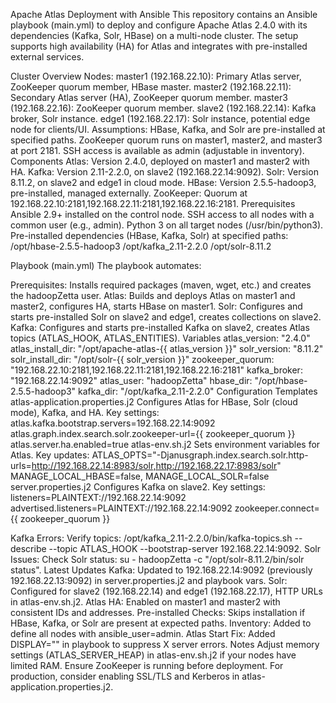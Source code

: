 Apache Atlas Deployment with Ansible
This repository contains an Ansible playbook (main.yml) to deploy and configure Apache Atlas 2.4.0 with its dependencies (Kafka, Solr, HBase) on a multi-node cluster. The setup supports high availability (HA) for Atlas and integrates with pre-installed external services.

Cluster Overview
Nodes:
master1 (192.168.22.10): Primary Atlas server, ZooKeeper quorum member, HBase master.
master2 (192.168.22.11): Secondary Atlas server (HA), ZooKeeper quorum member.
master3 (192.168.22.16): ZooKeeper quorum member.
slave2 (192.168.22.14): Kafka broker, Solr instance.
edge1 (192.168.22.17): Solr instance, potential edge node for clients/UI.
Assumptions:
HBase, Kafka, and Solr are pre-installed at specified paths.
ZooKeeper quorum runs on master1, master2, and master3 at port 2181.
SSH access is available as admin (adjustable in inventory).
Components
Atlas: Version 2.4.0, deployed on master1 and master2 with HA.
Kafka: Version 2.11-2.2.0, on slave2 (192.168.22.14:9092).
Solr: Version 8.11.2, on slave2 and edge1 in cloud mode.
HBase: Version 2.5.5-hadoop3, pre-installed, managed externally.
ZooKeeper: Quorum at 192.168.22.10:2181,192.168.22.11:2181,192.168.22.16:2181.
Prerequisites
Ansible 2.9+ installed on the control node.
SSH access to all nodes with a common user (e.g., admin).
Python 3 on all target nodes (/usr/bin/python3).
Pre-installed dependencies (HBase, Kafka, Solr) at specified paths:
/opt/hbase-2.5.5-hadoop3
/opt/kafka_2.11-2.2.0
/opt/solr-8.11.2


Playbook (main.yml)
The playbook automates:

Prerequisites: Installs required packages (maven, wget, etc.) and creates the hadoopZetta user.
Atlas: Builds and deploys Atlas on master1 and master2, configures HA, starts HBase on master1.
Solr: Configures and starts pre-installed Solr on slave2 and edge1, creates collections on slave2.
Kafka: Configures and starts pre-installed Kafka on slave2, creates Atlas topics (ATLAS_HOOK, ATLAS_ENTITIES).
Variables
atlas_version: "2.4.0"
atlas_install_dir: "/opt/apache-atlas-{{ atlas_version }}"
solr_version: "8.11.2"
solr_install_dir: "/opt/solr-{{ solr_version }}"
zookeeper_quorum: "192.168.22.10:2181,192.168.22.11:2181,192.168.22.16:2181"
kafka_broker: "192.168.22.14:9092"
atlas_user: "hadoopZetta"
hbase_dir: "/opt/hbase-2.5.5-hadoop3"
kafka_dir: "/opt/kafka_2.11-2.2.0"
Configuration Templates
atlas-application.properties.j2
Configures Atlas for HBase, Solr (cloud mode), Kafka, and HA.
Key settings:
atlas.kafka.bootstrap.servers=192.168.22.14:9092
atlas.graph.index.search.solr.zookeeper-url={{ zookeeper_quorum }}
atlas.server.ha.enabled=true
atlas-env.sh.j2
Sets environment variables for Atlas.
Key updates:
ATLAS_OPTS="-Djanusgraph.index.search.solr.http-urls=http://192.168.22.14:8983/solr,http://192.168.22.17:8983/solr"
MANAGE_LOCAL_HBASE=false, MANAGE_LOCAL_SOLR=false
server.properties.j2
Configures Kafka on slave2.
Key settings:
listeners=PLAINTEXT://192.168.22.14:9092
advertised.listeners=PLAINTEXT://192.168.22.14:9092
zookeeper.connect={{ zookeeper_quorum }}


Kafka Errors:
Verify topics: /opt/kafka_2.11-2.2.0/bin/kafka-topics.sh --describe --topic ATLAS_HOOK --bootstrap-server 192.168.22.14:9092.
Solr Issues:
Check Solr status: su - hadoopZetta -c "/opt/solr-8.11.2/bin/solr status".
Latest Updates
Kafka: Updated to 192.168.22.14:9092 (previously 192.168.22.13:9092) in server.properties.j2 and playbook vars.
Solr: Configured for slave2 (192.168.22.14) and edge1 (192.168.22.17), HTTP URLs in atlas-env.sh.j2.
Atlas HA: Enabled on master1 and master2 with consistent IDs and addresses.
Pre-installed Checks: Skips installation if HBase, Kafka, or Solr are present at expected paths.
Inventory: Added to define all nodes with ansible_user=admin.
Atlas Start Fix: Added DISPLAY="" in playbook to suppress X server errors.
Notes
Adjust memory settings (ATLAS_SERVER_HEAP) in atlas-env.sh.j2 if your nodes have limited RAM.
Ensure ZooKeeper is running before deployment.
For production, consider enabling SSL/TLS and Kerberos in atlas-application.properties.j2.
